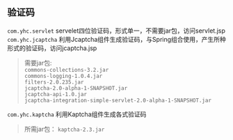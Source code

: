 ## 验证码
`com.yhc.servlet` servelet四位验证码，形式单一，不需要jar包，访问servlet.jsp    
`com.yhc.jcaptcha` 利用Jcaptcha组件生成验证码，与Spring组合使用，产生所种形式的验证码，访问jcaptcha.jsp   
> 需要jar包:  
`commons-collections-3.2.jar`   
`commons-logging-1.0.4.jar`  
`filters-2.0.235.jar`  
`jcaptcha-2.0-alpha-1-SNAPSHOT.jar`  
`jcaptcha-api-1.0.jar`  
`jcaptcha-integration-simple-servlet-2.0-alpha-1-SNAPSHOT.jar`    

`com.yhc.kaptcha` 利用Kaptcha组件生成各式验证码    
> 所需jar包：
`kaptcha-2.3.jar`  